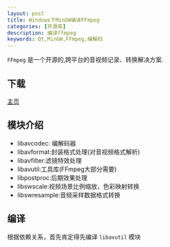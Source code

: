 ```yaml
---
layout: post
title: Windows下MinGW编译FFmpeg
categories: [开源库]
description: 编译ffmpeg
keywords: Qt,MinGW,FFmpeg,编解码
---
```


`FFmpeg` 是一个开源的,跨平台的音视频记录、转换解决方案.

## 下载

[主页](http://ffmpeg.org/)


## 模块介绍

- libavcodec: 编解码器
- libavformat:封装格式处理(对音视频格式解析)
- libavfilter:滤镜特效处理
- libavutil:工具库(FFmpeg大部分需要)
- libpostproc:后期效果处理
- libswscale:视频场景比例缩放，色彩映射转换
- libswresample:音频采样数据格式转换


## 编译

根据依赖关系，首先肯定得先编译 `libavutil` 模块